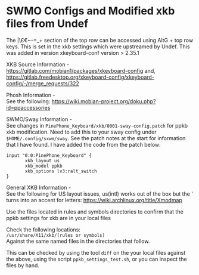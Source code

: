 # SWMO Configs and Modified xkb files from Undef

The |\£€~-=_+ section of the top row can be accessed using AltG + top row keys. This is set in the xkb settings which were upstreamed by Undef. This was added in version xkeyboard-conf version > 2.35.1

XKB Source Information -  
https://gitlab.com/mobian1/packages/xkeyboard-config and,  
https://gitlab.freedesktop.org/xkeyboard-config/xkeyboard-config/-/merge_requests/322

Phosh Information -  
See the following: https://wiki.mobian-project.org/doku.php?id=ppaccessories

SWMO/Sway Information -  
See changes in `PinePhone_Keyboard/xkb/0001-sway-config.patch` for ppkb xkb modification. Need to add this to your sway config under `$HOME/.config/sxwm/sway`. See the patch notes at the start for information that I have found. I have added the code from the patch below:

```
input "0:0:PinePhone_Keyboard" {
       xkb_layout us
       xkb_model ppkb
       xkb_options lv3:ralt_switch
}
```

General XKB Information -  
See the following for US layout issues, us(intl) works out of the box but the ' turns into an accent for letters:
https://wiki.archlinux.org/title/Xmodmap

Use the files located in rules and symbols directories to confirm that the ppkb settings for xkb are in your local files

Check the following locations:  
`/usr/share/X11/xkb/(rules or symbols)`  
Against the same named files in the directories that follow.

This can be checked by using the tool `diff` on the your local files against the above, using the script `ppkb_settings_test.sh`, or you can inspect the files by hand.